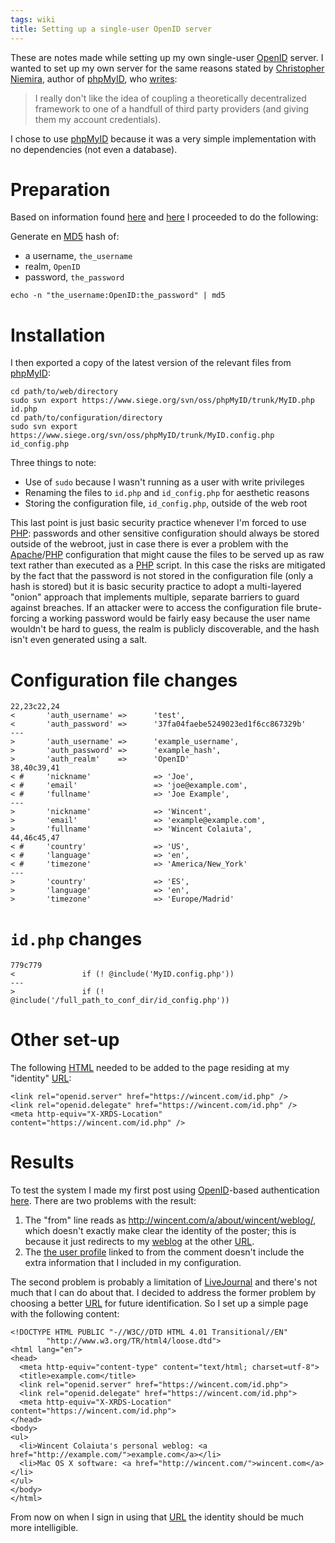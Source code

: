 ```yaml
---
tags: wiki
title: Setting up a single-user OpenID server
---
```


These are notes made while setting up my own single-user [OpenID](/wiki/OpenID) server. I wanted to set up my own server for the same reasons stated by [Christopher Niemira](/wiki/Christopher_Niemira), author of [phpMyID](/wiki/phpMyID), who [writes](http://siege.org/projects/phpMyID/):

> I really don't like the idea of coupling a theoretically decentralized framework to one of a handfull of third party providers (and giving them my account credentials).

I chose to use [phpMyID](/wiki/phpMyID) because it was a very simple implementation with no dependencies (not even a database).

# Preparation

Based on information found [here](http://www.openidenabled.com/openid/use-your-own-url-as-an-openid) and [here](https://www.siege.org/svn/oss/phpMyID/trunk/README) I proceeded to do the following:

Generate en [MD5](/wiki/MD5) hash of:

-   a username, `the_username`
-   realm, `OpenID`
-   password, `the_password`

<!-- -->

    echo -n "the_username:OpenID:the_password" | md5

# Installation

I then exported a copy of the latest version of the relevant files from [phpMyID](/wiki/phpMyID):

    cd path/to/web/directory
    sudo svn export https://www.siege.org/svn/oss/phpMyID/trunk/MyID.php id.php
    cd path/to/configuration/directory
    sudo svn export https://www.siege.org/svn/oss/phpMyID/trunk/MyID.config.php id_config.php

Three things to note:

-   Use of `sudo` because I wasn't running as a user with write privileges
-   Renaming the files to `id.php` and `id_config.php` for aesthetic reasons
-   Storing the configuration file, `id_config.php`, outside of the web root

This last point is just basic security practice whenever I'm forced to use [PHP](/wiki/PHP): passwords and other sensitive configuration should always be stored outside of the webroot, just in case there is ever a problem with the [Apache](/wiki/Apache)/[PHP](/wiki/PHP) configuration that might cause the files to be served up as raw text rather than executed as a [PHP](/wiki/PHP) script. In this case the risks are mitigated by the fact that the password is not stored in the configuration file (only a hash is stored) but it is basic security practice to adopt a multi-layered "onion" approach that implements multiple, separate barriers to guard against breaches. If an attacker were to access the configuration file brute-forcing a working password would be fairly easy because the user name wouldn't be hard to guess, the realm is publicly discoverable, and the hash isn't even generated using a salt.

# Configuration file changes

    22,23c22,24
    <       'auth_username' =>      'test',
    <       'auth_password' =>      '37fa04faebe5249023ed1f6cc867329b'
    ---
    >       'auth_username' =>      'example_username',
    >       'auth_password' =>      'example_hash',
    >       'auth_realm'    =>      'OpenID'
    38,40c39,41
    < #     'nickname'              => 'Joe',
    < #     'email'                 => 'joe@example.com',
    < #     'fullname'              => 'Joe Example',
    ---
    >       'nickname'              => 'Wincent',
    >       'email'                 => 'example@example.com',
    >       'fullname'              => 'Wincent Colaiuta',
    44,46c45,47
    < #     'country'               => 'US',
    < #     'language'              => 'en',
    < #     'timezone'              => 'America/New_York'
    ---
    >       'country'               => 'ES',
    >       'language'              => 'en',
    >       'timezone'              => 'Europe/Madrid'

# `id.php` changes

    779c779
    <               if (! @include('MyID.config.php'))
    ---
    >               if (! @include('/full_path_to_conf_dir/id_config.php'))

# Other set-up

The following [HTML](/wiki/HTML) needed to be added to the page residing at my "identity" [URL](/wiki/URL):

    <link rel="openid.server" href="https://wincent.com/id.php" />
    <link rel="openid.delegate" href="https://wincent.com/id.php" />
    <meta http-equiv="X-XRDS-Location" content="https://wincent.com/id.php" />

# Results

To test the system I made my first post using [OpenID](/wiki/OpenID)-based authentication [here](http://chanson.livejournal.com/170068.html). There are two problems with the result:

1.  The "from" line reads as <http://wincent.com/a/about/wincent/weblog/>, which doesn't exactly make clear the identity of the poster; this is because it just redirects to my [weblog](/wiki/weblog) at the other [URL](/wiki/URL).
2.  The [the user profile](http://www.livejournal.com/userinfo.bml?userid=12856127&t=I&mode=full) linked to from the comment doesn't include the extra information that I included in my configuration.

The second problem is probably a limitation of [LiveJournal](/wiki/LiveJournal) and there's not much that I can do about that. I decided to address the former problem by choosing a better [URL](/wiki/URL) for future identification. So I set up a simple page with the following content:

    <!DOCTYPE HTML PUBLIC "-//W3C//DTD HTML 4.01 Transitional//EN"
            "http://www.w3.org/TR/html4/loose.dtd">
    <html lang="en">
    <head>
      <meta http-equiv="content-type" content="text/html; charset=utf-8">
      <title>example.com</title>
      <link rel="openid.server" href="https://wincent.com/id.php">
      <link rel="openid.delegate" href="https://wincent.com/id.php">
      <meta http-equiv="X-XRDS-Location" content="https://wincent.com/id.php">
    </head>
    <body>
    <ul>
      <li>Wincent Colaiuta's personal weblog: <a href="http://example.com/">example.com</a></li>
      <li>Mac OS X software: <a href="http://wincent.com/">wincent.com</a></li>
    </ul>
    </body>
    </html>

From now on when I sign in using that [URL](/wiki/URL) the identity should be much more intelligible.
